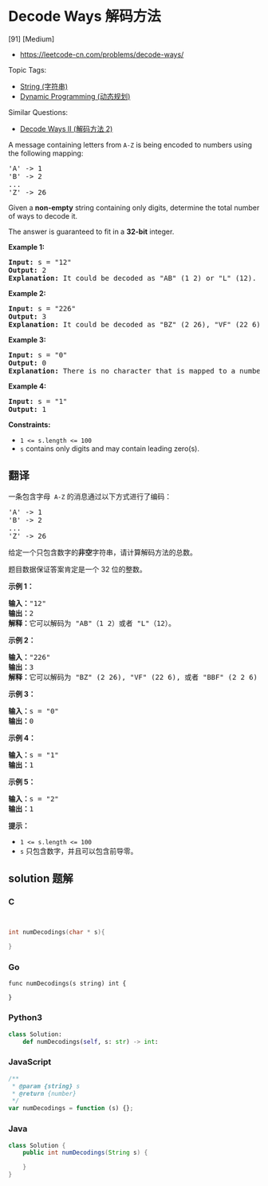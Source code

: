 # Decode Ways 解码方法

[91] [Medium]

- https://leetcode-cn.com/problems/decode-ways/

Topic Tags:

- [String (字符串)](https://leetcode-cn.com/tag/string/)
- [Dynamic Programming (动态规划)](https://leetcode-cn.com/tag/dynamic-programming/)

Similar Questions:

- [Decode Ways II (解码方法 2)](https://leetcode-cn.com/problems/decode-ways-ii/)

A message containing letters from `A-Z` is being encoded to numbers using the following mapping:

<pre>'A' -&gt; 1
'B' -&gt; 2
...
'Z' -&gt; 26
</pre>

Given a **non-empty** string containing only digits, determine the total number of ways to decode it.

The answer is guaranteed to fit in a **32-bit** integer.

**Example 1:**

<pre><strong>Input:</strong> s = "12"
<strong>Output:</strong> 2
<strong>Explanation:</strong> It could be decoded as "AB" (1 2) or "L" (12).
</pre>

**Example 2:**

<pre><strong>Input:</strong> s = "226"
<strong>Output:</strong> 3
<strong>Explanation:</strong> It could be decoded as "BZ" (2 26), "VF" (22 6), or "BBF" (2 2 6).
</pre>

**Example 3:**

<pre><strong>Input:</strong> s = "0"
<strong>Output:</strong> 0
<strong>Explanation:</strong> There is no character that is mapped to a number starting with '0'. We cannot ignore a zero when we face it while decoding. So, each '0' should be part of "10" --&gt; 'J' or "20" --&gt; 'T'.
</pre>

**Example 4:**

<pre><strong>Input:</strong> s = "1"
<strong>Output:</strong> 1
</pre>

**Constraints:**

- `1 <= s.length <= 100`
- `s` contains only digits and may contain leading zero(s).

## 翻译

一条包含字母  `A-Z` 的消息通过以下方式进行了编码：

<pre>'A' -&gt; 1
'B' -&gt; 2
...
'Z' -&gt; 26
</pre>

给定一个只包含数字的**非空**字符串，请计算解码方法的总数。

题目数据保证答案肯定是一个 32 位的整数。

**示例 1：**

<pre><strong>输入：</strong>"12"
<strong>输出：</strong>2
<strong>解释：</strong>它可以解码为 "AB"（1 2）或者 "L"（12）。
</pre>

**示例 2：**

<pre><strong>输入：</strong>"226"
<strong>输出：</strong>3
<strong>解释：</strong>它可以解码为 "BZ" (2 26), "VF" (22 6), 或者 "BBF" (2 2 6) 。
</pre>

**示例 3：**

<pre><strong>输入：</strong>s = "0"
<strong>输出：</strong>0
</pre>

**示例 4：**

<pre><strong>输入：</strong>s = "1"
<strong>输出：</strong>1
</pre>

**示例 5：**

<pre><strong>输入：</strong>s = "2"
<strong>输出：</strong>1
</pre>

**提示：**

- `1 <= s.length <= 100`
- `s` 只包含数字，并且可以包含前导零。

## solution 题解

### C

```c


int numDecodings(char * s){

}
```

### Go

```golang
func numDecodings(s string) int {

}
```

### Python3

```python
class Solution:
    def numDecodings(self, s: str) -> int:
```

### JavaScript

```javascript
/**
 * @param {string} s
 * @return {number}
 */
var numDecodings = function (s) {};
```

### Java

```java
class Solution {
    public int numDecodings(String s) {

    }
}
```
